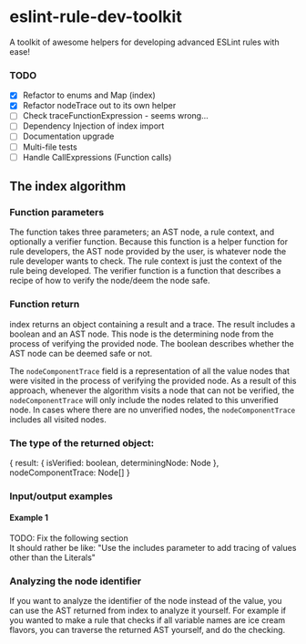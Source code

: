 # eslint-rule-dev-toolkit
A toolkit of awesome helpers for developing advanced ESLint rules with ease!

### TODO
- [X] Refactor to enums and Map (index)
- [X] Refactor nodeTrace out to its own helper
- [ ] Check traceFunctionExpression - seems wrong...
- [ ] Dependency Injection of index import
- [ ] Documentation upgrade
- [ ] Multi-file tests
- [ ] Handle CallExpressions (Function calls)

## The index algorithm
### Function parameters
The function takes three parameters; an AST node, a rule context, and optionally a verifier function.
Because this function is a helper function for rule developers, the AST node provided by the user, is whatever node the rule developer wants to check.
The rule context is just the context of the rule being developed.
The verifier function is a function that describes a recipe of how to verify the node/deem the node safe.

### Function return
index returns an object containing a result and a trace. The result includes a boolean and an AST node.
This node is the determining node from the process of verifying the provided node.
The boolean describes whether the AST node can be deemed safe or not.

The `nodeComponentTrace` field is a representation of all the value nodes that were visited in the process of verifying the provided node.
As a result of this approach, whenever the algorithm visits a node that can not be verified, the `nodeComponentTrace` will only include the nodes related to this unverified node.
In cases where there are no unverified nodes, the `nodeComponentTrace` includes all visited nodes.

### The type of the returned object:
{ result: { isVerified: boolean, determiningNode: Node }, nodeComponentTrace: Node[] }

### Input/output examples
#### Example 1

TODO: Fix the following section <br/>
It should rather be like: "Use the includes parameter to add tracing of values other than the Literals"
### Analyzing the node identifier
If you want to analyze the identifier of the node instead of the value, you can use the AST returned from index to analyze it yourself.
For example if you wanted to make a rule that checks if all variable names are ice cream flavors, you can traverse the returned AST yourself, and do the checking.

